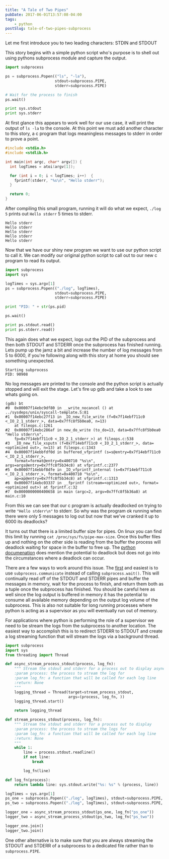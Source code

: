 ```yaml
---
title: "A Tale of Two Pipes"
pubDate: 2017-06-01T13:57:08-04:00
tags:
    - python
postSlug: tale-of-two-pipes-subprocess
---
```


Let me first introduce you to two leading characters: STDIN and STDOUT

<!--more-->

This story begins with a simple python script who's purpose is to shell out using pythons subprocess module and capture the output.

```python
import subprocess

ps = subprocess.Popen(("ls", "-la"),
                      stdout=subprocess.PIPE,
                      stderr=subprocess.PIPE)

# Wait for the process to finish
ps.wait()

print sys.stdout
print sys.stderr
```

At first glance this appears to work well for our use case, it will print the output of `ls -la` to the console. At this point we must add another character to this story, a c program that logs meaningless messages to stderr in order to prove a point.

```c
#include <stdio.h>
#include <stdlib.h>

int main(int argc, char* argv[]) {
  int logTimes = atoi(argv[1]);

  for (int i = 0; i < logTimes; i++)  {
    fprintf(stderr, "%s\n", "Hello stderr");
  }

  return 0;
}
```

After compiling this small program, running it will do what we expect, `./log 5` prints out `Hello stderr` 5 times to stderr.

```shell
Hello stderr
Hello stderr
Hello stderr
Hello stderr
Hello stderr
```

Now that we have our shiny new program we want to use our python script to call it. We can modify our original python script to call out to our new c program to read its output.

```python
import subprocess
import sys

logTimes = sys.argv[1]
ps = subprocess.Popen(("./log", logTimes),
                      stdout=subprocess.PIPE,
                      stderr=subprocess.PIPE)

print "PID: " + str(ps.pid)

ps.wait()

print ps.stdout.read()
print ps.stderr.read()
```

This again does what we expect, logs out the PID of the subprocess and then both STDOUT and STDERR once the subprocess has finished running. Lets pump up the jamz a bit and increase the number of log messages from 5 to 6000, if you're following along with this story at home you should see something unexpected.

```shell
Starting subprocess
PID: 90908
```

No log messages are printed to the console and the python script is actually stopped and will exit the stage. Let's fire up gdb and take a look to see whats going on.

```shell
(gdb) bt
#0  0x00007f14ebc9df80 in __write_nocancel () at ../sysdeps/unix/syscall-template.S:81
#1  0x00007f14ebc27f13 in _IO_new_file_write (f=0x7f14ebf711c0 <_IO_2_1_stderr_>, data=0x7ffc8f5b0ea0, n=13)
    at fileops.c:1261
#2  0x00007f14ebc286af in new_do_write (to_do=13, data=0x7ffc8f5b0ea0 "Hello stderr\n",
    fp=0x7f14ebf711c0 <_IO_2_1_stderr_>) at fileops.c:538
#3  _IO_new_file_xsputn (f=0x7f14ebf711c0 <_IO_2_1_stderr_>, data=<optimized out>, n=13) at fileops.c:1343
#4  0x00007f14ebbfdf0d in buffered_vfprintf (s=s@entry=0x7f14ebf711c0 <_IO_2_1_stderr_>,
    format=format@entry=0x400710 "%s\n", args=args@entry=0x7ffc8f5b34c8) at vfprintf.c:2377
#5  0x00007f14ebbf8dfe in _IO_vfprintf_internal (s=0x7f14ebf711c0 <_IO_2_1_stderr_>, format=0x400710 "%s\n",
    ap=ap@entry=0x7ffc8f5b34c8) at vfprintf.c:1313
#6  0x00007f14ebc03337 in __fprintf (stream=<optimized out>, format=<optimized out>) at fprintf.c:32
#7  0x0000000000400658 in main (argc=2, argv=0x7ffc8f5b36a8) at main.c:10
```

From this we can see that our c program is actually deadlocked on trying to write `"Hello stderr\n"` to stderr. So why was the program ok running when there were only 5 messages to log out but now that we've cranked it up to 6000 its deadlocks?

It turns out that there is a limited buffer size for pipes. On linux you can find this limit by running `cat /proc/sys/fs/pipe-max-size`. Once this buffer files up and nothing on the other side is reading from the buffer the process will deadlock waiting for space in the buffer to free up. The [python documenation](https://docs.python.org/2/library/subprocess.html#subprocess.call) does mention the potential to deadlock but does not go into the circumstances where a deadlock can occur.

There are a few ways to work around this issue. The [first](https://docs.python.org/2/library/subprocess.html#subprocess.Popen.communicate) and easiest is to use `subprocess.communicate` instead of calling `subprocess.wait()`. This will continually read off of the STDOUT and STDERR pipes and buffer the messages in memory, wait for the process to finish, and return them both as a tuple once the subprocess has finished. You should be careful here as well since the log output is buffered in memory it has the potential to consume all available memory depending on the output log volume of the subprocess. This is also not suitable for long running processes where python is acting as a supervisor as you will eventually run out of memory.

For applications where python is performing the role of a supervisor we need to be stream the logs from the subprocess to another location. The easiest way to accomplish this is to redirect STDERR to STDOUT and create a log streaming function that will stream the logs via a background thread.

```python
import subprocess
import sys
from threading import Thread

def async_stream_process_stdout(process, log_fn):
    """ Stream the stdout and stderr for a process out to display async
    :param process: the process to stream the log for
    :param log_fn: a function that will be called for each log line
    :return: None
    """
    logging_thread = Thread(target=stream_process_stdout,
                            args=(process, log_fn, ))
    logging_thread.start()

    return logging_thread

def stream_process_stdout(process, log_fn):
    """ Stream the stdout and stderr for a process out to display
    :param process: the process to stream the logs for
    :param log_fn: a function that will be called for each log line
    :return: None
    """
    while 1:
        line = process.stdout.readline()
        if not line:
            break

        log_fn(line)

def log_fn(process):
    return lambda line: sys.stdout.write("%s: %s" % (process, line))

logTimes = sys.argv[1]
ps_one = subprocess.Popen(("./log", logTimes), stdout=subprocess.PIPE, stderr=subprocess.STDOUT, bufsize=1)
ps_two = subprocess.Popen(("./log", logTimes), stdout=subprocess.PIPE, stderr=subprocess.STDOUT, bufsize=1)

logger_one = async_stream_process_stdout(ps_one, log_fn("ps_one"))
logger_two = async_stream_process_stdout(ps_two, log_fn("ps_two"))

logger_one.join()
logger_two.join()
```

One other alternative is to make sure that you are always streaming the STDOUT and STDERR of a subprocess to a dedicated file rather than to `subprocess.PIPE`.
